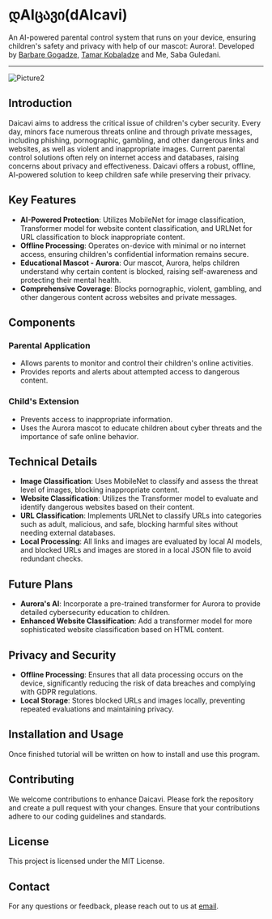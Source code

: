 # დAIცავი(dAIcavi)
An AI-powered parental control system that runs on your device, ensuring children's safety and privacy with help of our mascot: Aurora!.
Developed by [Barbare Gogadze](https://github.com/barbarehh), [Tamar Kobaladze](https://github.com/kobaladzet) and Me, Saba Guledani.

---
![Picture2](https://github.com/user-attachments/assets/200a4184-fd72-405b-b40c-6c77a423d385)

## Introduction

Daicavi aims to address the critical issue of children's cyber security. Every day, minors face numerous threats online and through private messages, including phishing, pornographic, gambling, and other dangerous links and websites, as well as violent and inappropriate images. Current parental control solutions often rely on internet access and databases, raising concerns about privacy and effectiveness. Daicavi offers a robust, offline, AI-powered solution to keep children safe while preserving their privacy.

## Key Features

- **AI-Powered Protection**: Utilizes MobileNet for image classification, Transformer model for website content classification, and URLNet for URL classification to block inappropriate content.
- **Offline Processing**: Operates on-device with minimal or no internet access, ensuring children's confidential information remains secure.
- **Educational Mascot - Aurora**: Our mascot, Aurora, helps children understand why certain content is blocked, raising self-awareness and protecting their mental health.
- **Comprehensive Coverage**: Blocks pornographic, violent, gambling, and other dangerous content across websites and private messages.

## Components

### Parental Application
- Allows parents to monitor and control their children's online activities.
- Provides reports and alerts about attempted access to dangerous content.

### Child's Extension
- Prevents access to inappropriate information.
- Uses the Aurora mascot to educate children about cyber threats and the importance of safe online behavior.

## Technical Details

- **Image Classification**: Uses MobileNet to classify and assess the threat level of images, blocking inappropriate content.
- **Website Classification**: Utilizes the Transformer model to evaluate and identify dangerous websites based on their content.
- **URL Classification**: Implements URLNet to classify URLs into categories such as adult, malicious, and safe, blocking harmful sites without needing external databases.
- **Local Processing**: All links and images are evaluated by local AI models, and blocked URLs and images are stored in a local JSON file to avoid redundant checks.

## Future Plans

- **Aurora's AI**: Incorporate a pre-trained transformer for Aurora to provide detailed cybersecurity education to children.
- **Enhanced Website Classification**: Add a transformer model for more sophisticated website classification based on HTML content.

## Privacy and Security

- **Offline Processing**: Ensures that all data processing occurs on the device, significantly reducing the risk of data breaches and complying with GDPR regulations.
- **Local Storage**: Stores blocked URLs and images locally, preventing repeated evaluations and maintaining privacy.

## Installation and Usage
Once finished tutorial will be written on how to install and use this program.

## Contributing

We welcome contributions to enhance Daicavi. Please fork the repository and create a pull request with your changes. Ensure that your contributions adhere to our coding guidelines and standards.

## License

This project is licensed under the MIT License.

## Contact

For any questions or feedback, please reach out to us at [email](saba.guledani.1@btu.edu.ge).
